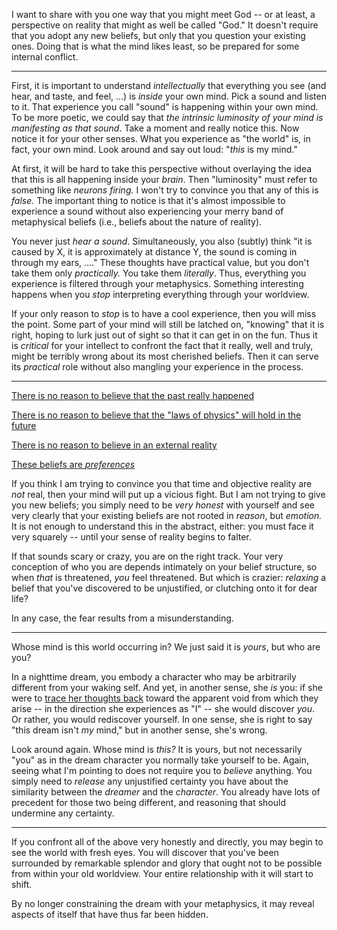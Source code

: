 

I want to share with you one way that you might meet God -- or at least, a
perspective on reality that might as well be called "God." It doesn't require
that you adopt any new beliefs, but only that you question your existing ones.
Doing that is what the mind likes least, so be prepared for some internal
conflict.

---

First, it is important to understand *intellectually* that everything you see
(and hear, and taste, and feel, ...) is *inside* your own mind. Pick a sound
and listen to it. That experience you call "sound" is happening within your
own mind. To be more poetic, we could say that *the intrinsic luminosity of
your mind is manifesting as that sound*. Take a moment and really notice this.
Now notice it for your other senses. What you experience as "the world" is, in
fact, your own mind. Look around and say out loud: "*this* is my mind."

At first, it will be hard to take this perspective without overlaying the idea
that this is all happening inside your *brain*. Then "luminosity" must refer 
to something like *neurons firing.* I won't try to convince you that any of this
is *false.* The important thing to notice is that it's almost impossible
to experience a sound without also experiencing your merry band of metaphysical
beliefs (i.e., beliefs about the nature of reality).

You never just *hear a sound*. Simultaneously, you also (subtly) think "it is
caused by X, it is approximately at distance Y, the sound is coming in through
my ears, ...." These thoughts have practical value, but you don't take them only
*practically.* You take them *literally*. Thus, everything you experience is
filtered through your metaphysics. Something interesting happens when you
*stop* interpreting everything through your worldview.

If your only reason to *stop* is to have a cool experience, then you will miss
the point. Some part of your mind will still be latched on, "knowing" that it
is right, hoping to lurk just out of sight so that it can get in on the fun. 
Thus it is *critical* for your intellect to confront the fact that it really, 
well and truly, might be terribly wrong about its most cherished beliefs. Then 
it can serve its *practical* role without also mangling your experience in the 
process.

---

[There is no reason to believe that the past really happened](past.html)

[There is no reason to believe that the "laws of physics" will hold in the future](future.html)

[There is no reason to believe in an external reality](solipsism.html)

[These beliefs are *preferences*](emotional.html)

If you think I am trying to convince you that time and objective reality are
*not* real, then your mind will put up a vicious fight. But I am not trying
to give you new beliefs; you simply need to be *very honest* with yourself and
see very clearly that your existing beliefs are not rooted in *reason*, but 
*emotion.* It is not enough to understand this in the abstract, either: you 
must face it very squarely -- until your sense of reality begins to falter.

If that sounds scary or crazy, you are on the right track. Your very conception
of who you are depends intimately on your belief structure, so when *that* is
threatened, *you* feel threatened. But which is crazier: *relaxing* a belief 
that you've discovered to be unjustified, or clutching onto it for dear life?

In any case, the fear results from a misunderstanding.

---

Whose mind is this world occurring in? We just said it is *yours*, but who are
you?

In a nighttime dream, you embody a character who may be arbitrarily different
from your waking self. And yet, in another sense, she *is* you: if she were to
[trace her thoughts back](find-the-dreamer.html) toward the apparent void from 
which they arise -- in the
direction she experiences as "I" -- she would discover *you*. Or rather, you
would rediscover yourself. In one sense, she is right to say "this dream isn't
*my* mind," but in another sense, she's wrong.

Look around again. Whose mind is *this?* It is yours, but not necessarily "you"
as in the dream character you normally take yourself to be. Again, seeing what
I'm pointing to does not require you to *believe* anything. You simply need to
*release* any unjustified certainty you have about the similarity between
the *dreamer* and the *character*. You already have lots of precedent for 
those two being different, and reasoning that should undermine any certainty.

---

If you confront all of the above very honestly and directly, you may begin to
see the world with fresh eyes. You will discover that you've been surrounded by
remarkable splendor and glory that ought not to be possible from within your 
old worldview. Your entire relationship with it will start to shift. 

By no longer constraining the dream with your metaphysics, it may reveal
aspects of itself that have thus far been hidden.



